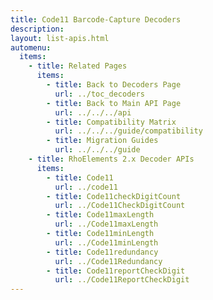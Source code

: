 ```yaml
---
title: Code11 Barcode-Capture Decoders
description: 
layout: list-apis.html
automenu:
  items:
    - title: Related Pages
      items:
        - title: Back to Decoders Page
          url: ../toc_decoders
        - title: Back to Main API Page
          url: ../../../api
        - title: Compatibility Matrix
          url: ../../../guide/compatibility
        - title: Migration Guides
          url: ../../../guide
    - title: RhoElements 2.x Decoder APIs
      items:
        - title: Code11
          url: ../code11
        - title: Code11checkDigitCount
          url: ../Code11CheckDigitCount
        - title: Code11maxLength
          url: ../Code11maxLength
        - title: Code11minLength
          url: ../Code11minLength
        - title: Code11redundancy
          url: ../Code11Redundancy
        - title: Code11reportCheckDigit
          url: ../Code11ReportCheckDigit
---
```

